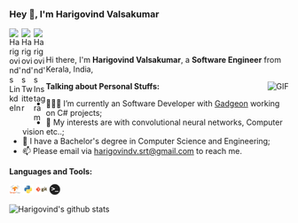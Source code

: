 ### Hey 👋, I'm Harigovind Valsakumar

<a href="https://www.linkedin.com/in/harigovindvalsakumar">
  <img align="left" alt="Harigovind's LinkdeIn" width="22px" src="https://cdn.jsdelivr.net/npm/simple-icons@v3/icons/linkedin.svg" />
</a>
<a href="https://www.twitter.com/HValsakumar">
  <img align="left" alt="Harigovind's Twitter" width="22px" src="https://cdn.jsdelivr.net/npm/simple-icons@3.1.0/icons/twitter.svg" />
</a>
<a href="https://www.instagram.com/harigovindvalsakumar/">
  <img align="left" alt="Harigovind's Instagram" width="22px" src="https://cdn.jsdelivr.net/npm/simple-icons@v3/icons/instagram.svg" />
</a>

<br />
<br />

Hi there, I'm **Harigovind Valsakumar**, a **Software Engineer** from Kerala, India,

  <img align="right" alt="GIF" src="https://i.pinimg.com/originals/e4/26/70/e426702edf874b181aced1e2fa5c6cde.gif" />

**Talking about Personal Stuffs:**

- 👨🏽‍💻 I’m currently an Software Developer with [Gadgeon](https://www.gadgeon.com/) working on C# projects;
- 🤔 My interests are with convolutional neural networks, Computer vision etc..;
- 💼 I have a Bachelor's degree in Computer Science and Engineering;
- 📫 Please email via harigovindv.srt@gmail.com to reach me.


**Languages and Tools:**  

<code><img height="20" src="https://raw.githubusercontent.com/github/explore/80688e429a7d4ef2fca1e82350fe8e3517d3494d/topics/tensorflow/tensorflow.png"></code>
<code><img height="20" src="https://raw.githubusercontent.com/github/explore/80688e429a7d4ef2fca1e82350fe8e3517d3494d/topics/python/python.png"></code>
<code><img height="20" src="https://raw.githubusercontent.com/github/explore/80688e429a7d4ef2fca1e82350fe8e3517d3494d/topics/git/git.png"></code>
<code><img height="20" src="https://raw.githubusercontent.com/github/explore/80688e429a7d4ef2fca1e82350fe8e3517d3494d/topics/terminal/terminal.png"></code>

![Harigovind's github stats](https://github-readme-stats.vercel.app/api?username=HarigovindV10&show_icons=true&hide_border=true)
